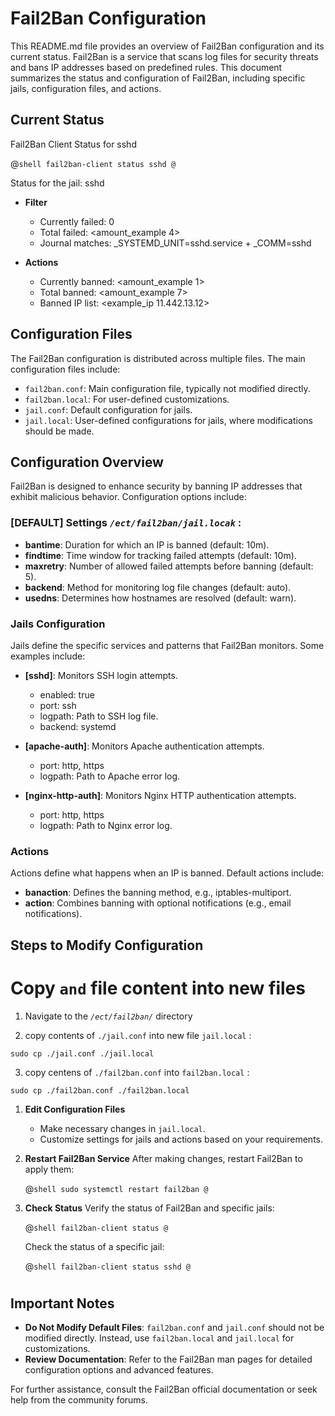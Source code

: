 # Fail2Ban Configuration

This README.md file provides an overview of Fail2Ban configuration and its current status. Fail2Ban is a service that scans log files for security threats and bans IP addresses based on predefined rules. This document summarizes the status and configuration of Fail2Ban, including specific jails, configuration files, and actions.

## Current Status

Fail2Ban Client Status for sshd

@```shell
fail2ban-client status sshd
@```

Status for the jail: sshd

- **Filter**
    - Currently failed: <example>0
    - Total failed: <amount_example 4>
    - Journal matches: _SYSTEMD_UNIT=sshd.service + _COMM=sshd

- **Actions**
    - Currently banned: <amount_example 1>
    - Total banned: <amount_example 7>
    - Banned IP list: <example_ip 11.442.13.12>

## Configuration Files

The Fail2Ban configuration is distributed across multiple files. The main configuration files include:

- `fail2ban.conf`: Main configuration file, typically not modified directly.
- `fail2ban.local`: For user-defined customizations.
- `jail.conf`: Default configuration for jails.
- `jail.local`: User-defined configurations for jails, where modifications should be made.

## Configuration Overview

Fail2Ban is designed to enhance security by banning IP addresses that exhibit malicious behavior. Configuration options include:

### [DEFAULT] Settings *`/ect/fail2ban/jail.locak`* :

- **bantime**: Duration for which an IP is banned (default: 10m).
- **findtime**: Time window for tracking failed attempts (default: 10m).
- **maxretry**: Number of allowed failed attempts before banning (default: 5).
- **backend**: Method for monitoring log file changes (default: auto).
- **usedns**: Determines how hostnames are resolved (default: warn).

### Jails Configuration

Jails define the specific services and patterns that Fail2Ban monitors. Some examples include:

- **[sshd]**: Monitors SSH login attempts.
    - enabled: true
    - port: ssh
    - logpath: Path to SSH log file.
    - backend: systemd

- **[apache-auth]**: Monitors Apache authentication attempts.
    - port: http, https
    - logpath: Path to Apache error log.

- **[nginx-http-auth]**: Monitors Nginx HTTP authentication attempts.
    - port: http, https
    - logpath: Path to Nginx error log.

### Actions

Actions define what happens when an IP is banned. Default actions include:

- **banaction**: Defines the banning method, e.g., iptables-multiport.
- **action**: Combines banning with optional notifications (e.g., email notifications).

## Steps to Modify Configuration

# Copy `` and `` file content into new files

1. Navigate to the *`/ect/fail2ban/`* directory

2. copy contents of `./jail.conf` into new file `jail.local` :
```
sudo cp ./jail.conf ./jail.local
```
3. copy centens of `./fail2ban.conf` into `fail2ban.local` :
```
sudo cp ./fail2ban.conf ./fail2ban.local
```

1. **Edit Configuration Files**
    - Make necessary changes in `jail.local`.
    - Customize settings for jails and actions based on your requirements.

2. **Restart Fail2Ban Service**
    After making changes, restart Fail2Ban to apply them:

    @```shell
    sudo systemctl restart fail2ban
    @```

3. **Check Status**
    Verify the status of Fail2Ban and specific jails:

    @```shell
    fail2ban-client status
    @```

    Check the status of a specific jail:

    @```shell
    fail2ban-client status sshd
    @```

# 

## Important Notes

- **Do Not Modify Default Files**: `fail2ban.conf` and `jail.conf` should not be modified directly. Instead, use `fail2ban.local` and `jail.local` for customizations.
- **Review Documentation**: Refer to the Fail2Ban man pages for detailed configuration options and advanced features.

For further assistance, consult the Fail2Ban official documentation or seek help from the community forums.
